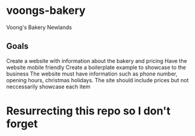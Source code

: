 # voongs-bakery
Voong's Bakery Newlands

## Goals
Create a website with information about the bakery and pricing
Have the website mobile friendly
Create a boilerplate example to showcase to the business
The website must have information such as phone number, opening hours, christmas holidays. 
The site should include prices but not neccessarily showcase each item


# Resurrecting this repo so I don't forget 
